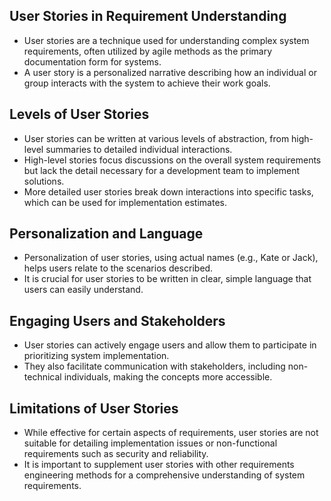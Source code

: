 ## User Stories in Requirement Understanding
- User stories are a technique used for understanding complex system requirements, often utilized by agile methods as the primary documentation form for systems.
- A user story is a personalized narrative describing how an individual or group interacts with the system to achieve their work goals.

## Levels of User Stories
- User stories can be written at various levels of abstraction, from high-level summaries to detailed individual interactions.
- High-level stories focus discussions on the overall system requirements but lack the detail necessary for a development team to implement solutions.
- More detailed user stories break down interactions into specific tasks, which can be used for implementation estimates.

## Personalization and Language
- Personalization of user stories, using actual names (e.g., Kate or Jack), helps users relate to the scenarios described.
- It is crucial for user stories to be written in clear, simple language that users can easily understand.

## Engaging Users and Stakeholders
- User stories can actively engage users and allow them to participate in prioritizing system implementation.
- They also facilitate communication with stakeholders, including non-technical individuals, making the concepts more accessible.

## Limitations of User Stories
- While effective for certain aspects of requirements, user stories are not suitable for detailing implementation issues or non-functional requirements such as security and reliability.
- It is important to supplement user stories with other requirements engineering methods for a comprehensive understanding of system requirements.
